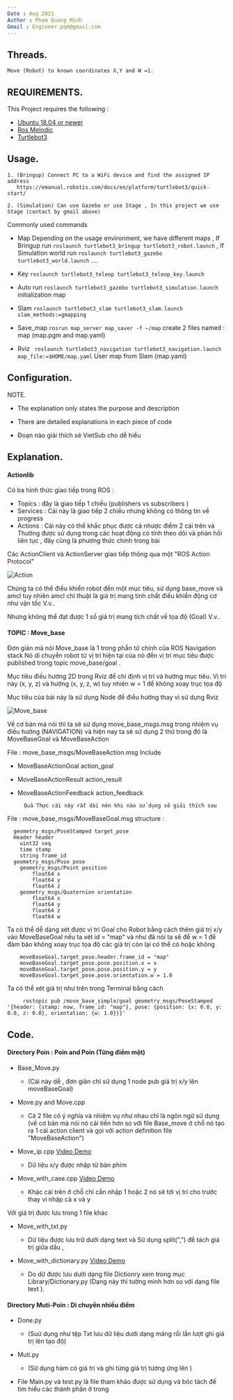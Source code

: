 ```yaml
---
Date : Aug 2021
Author : Phạm Quang Minh 
Gmail : Engineer.pqm@gmail.com
---
```



## Threads.
    Move (Robot) to known coordinates X,Y and W =1.

## REQUIREMENTS.
This Project requires the following :

 * [Ubuntu 18.04 or newer](https://ubuntu.com/download/desktop)
 * [Ros Melodic](http://wiki.ros.org/melodic/Installation/Ubuntu)
 * [Turtlebot3](https://emanual.robotis.com/docs/en/platform/turtlebot3/quick-start/)
 
## Usage.
    1. (Bringup) Connect PC to a WiFi device and find the assigned IP address 
       https://emanual.robotis.com/docs/en/platform/turtlebot3/quick-start/
       
    2. (Simulation) Can use Gazebo or use Stage , In this project we use Stage (contact by gmail above)

       
Commonly used commands

- Map
Depending on the usage environment, we have different maps , If Bringup run `roslaunch turtlebot3_bringup turtlebot3_robot.launch` , If Simulation world run `roslaunch turtlebot3_gazebo turtlebot3_world.launch` ....


- Key
`roslaunch turtlebot3_teleop turtlebot3_teleop_key.launch`

- Auto run
`roslaunch turtlebot3_gazebo turtlebot3_simulation.launch` initialization map

- Slam
`roslaunch turtlebot3_slam turtlebot3_slam.launch slam_methods:=gmapping`


- Save_map
`rosrun map_server map_saver -f ~/map` create 2 files named : map (map.pgm and map.yaml)

- Rviz 
` roslaunch turtlebot3_navigation turtlebot3_navigation.launch map_file:=$HOME/map.yaml` User map from Slam (map.yaml)


## Configuration.


NOTE.
-   The explanation only states the purpose and description

-   There are detailed explanations in each piece of code

-   Đoạn nào giải thích sẽ VietSub cho dễ  hiểu 

## Explanation. 

#### Actionlib

Có ba hình thức giao tiếp trong ROS :  
- Topics : đây là giao tiếp 1 chiều (publishers vs subscribers )
- Services : Cái này là giao tiếp 2 chiều nhưng không có thông tin về  progress
- Actions : Cái này có thể khắc phục được cả nhược điểm 2 cái trên và Thường được sử dụng trong các hoạt động có tính theo dõi và phản hồi liên tục , đây cũng là phương thức chính trong bài 

Các ActionClient và ActionServer giao tiếp thông qua một "ROS Action Protocol"


![Action](http://library.isr.ist.utl.pt/docs/roswiki/attachments/actionlib/client_server_interaction.png)


Chúng ta có thể điều khiển robot đến một mục tiêu, sử dụng base_move và amcl tuy nhiên amcl chỉ thuật là giá trị mang tính chất điều khiển động cơ như vận tốc V.v.. 

Nhưng không thể đạt được 1 số giá trị mang tích chất về  tọa độ (Goal) V.v.. 

#### TOPIC : Move_base 

 Đơn giản mà nói Move_base là 1 trong phần tử chính của ROS Navigation stack Nó di chuyển robot từ vị trí hiện tại của nó đến vị trí mục tiêu được published trong topic move_base/goal .

Mục tiêu điều hướng 2D trong Rviz để chỉ định vị trí và hướng mục tiêu. Vị trí này (x, y, z) và hướng (x, y, z, w) tuy nhiên w = 1 để không xoay trục tọa độ 

Mục tiêu của bài này là sử dụng Node để điều hướng thay vì sử dụng Rviz 

![Move_base](http://library.isr.ist.utl.pt/docs/roswiki/attachments/move_base/overview_tf.png)

Về cơ bản mà nói thì ta sẽ sử dụng move_base_msgs.msg trong nhiệm vụ điều hướng (NAVIGATION) và hiện nay ta sẽ sử dụng 2 thứ trong đó là MoveBaseGoal và MoveBaseAction

   File : move_base_msgs/MoveBaseAction.msg Include  

- MoveBaseActionGoal action_goal
- MoveBaseActionResult action_result
- MoveBaseActionFeedback action_feedback


        Quả Thực cái này rất dài nên khi nào sử dụng sẽ giải thích sau 
        
File : move_base_msgs/MoveBaseGoal.msg structure :

      geometry_msgs/PoseStamped target_pose
      Header header
        uint32 seq
        time stamp
        string frame_id
      geometry_msgs/Pose pose
        geometry_msgs/Point position
            float64 x
            float64 y
            float64 z
        geometry_msgs/Quaternion orientation
            float64 x
            float64 y
            float64 z
            float64 w
    
  Ta có thể dễ dàng xét được vị trí Goal cho Robot bằng cách thêm giá trị x/y vào MoveBaseGoal nếu ta xét id = "map" và như đã nói ta sẽ để w = 1 để đảm bảo không xoay trục tọa độ các giá trị còn lại có thể có hoặc không 
       
        moveBaseGoal.target_pose.header.frame_id = "map"
        moveBaseGoal.target_pose.pose.position.x = x
        moveBaseGoal.target_pose.pose.position.y = y
        moveBaseGoal.target_pose.pose.orientation.w = 1.0

Ta có thể xét giá trị như trên trong Terminal bằng cách 

         rostopic pub /move_base_simple/goal geometry_msgs/PoseStamped '{header: {stamp: now, frame_id: "map"}, pose: {position: {x: 0.0, y: 0.0, z: 0.0}, orientation: {w: 1.0}}}'
         

## Code.

#### Directory Poin : Poin and Poin (Từng điểm một)

- Base_Move.py 
    - (Cái này dễ , đơn giản chỉ sử dụng 1 node pub giá trị x/y lên moveBaseGoal)
- Move.py and Move.cpp
    - Cả 2 file có ý nghĩa và nhiệm vụ như nhau chỉ là ngôn ngữ sử dụng (về cơ bản mà nói nó cải tiến hơn so với file Base_move ở chỗ nó tạo ra 1 cái action client và gọi với action definition file "MoveBaseAction")

- Move_ip.cpp [Video Demo](https://drive.google.com/file/d/1mrTuHhitEaFwosD5H75a5c9AG8L4a5cv/view?usp=sharing)
    - Dữ liệu x/y được nhập từ bàn phím  
- Move_with_case.cpp [Video Demo](https://drive.google.com/file/d/1mvjackHJ7GJvbxHQibSqembTMlMyC_2k/view?usp=sharing)
    - Khác cái trên ở chỗ  chỉ cần nhập 1 hoặc 2 nó sẽ tới vị trí cho trước thay vì nhập cả x và y 

Với giá trị được lưu trong 1 file khác 

- Move_with_txt.py
   - Dữ liệu được lưu trữ dưới dạng text và Sử dụng split(",") để tách giá trị giữa dấu , 
  
- Move_with_dictionary.py [Video Demo](https://drive.google.com/file/d/1GcPGdj0GGRlgUv0CH6B-aCYBWdvZqyLB/view?usp=sharing)
    - Do dữ được lưu dưới dạng file Dictionry xem trong mục Library/Dictionary.py (Dạng này thì tường minh hơn so với dạng file text ).



#### Directory Muti-Poin : Di chuyển nhiều điểm 
- Done.py 
    - (Suử dụng như tệp Txt lưu dữ liệu dưới dạng mảng rồi lần lượt ghi giá trị lên tạo độ)

- Muti.py 
    - (Sử dụng hàm có giá trị và ghi từng giá trị tương ứng lên )

- File Main.py và test.py là file tham khảo được sử dụng và bóc tách để tìm hiểu các thành phần ở trong 

# 

